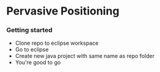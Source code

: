 Pervasive Positioning
==========

### Getting started
* Clone repo to eclipse workspace
* Go to eclipse
* Create new java project with same name as repo folder
* You're good to go
